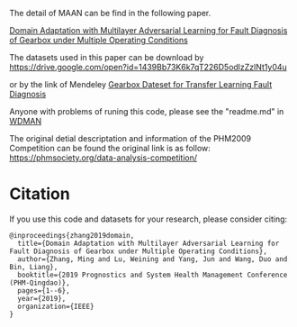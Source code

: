 The detail of MAAN can be find in the following paper.

[Domain Adaptation with Multilayer Adversarial Learning for Fault Diagnosis of Gearbox under Multiple Operating Conditions](https://ieeexplore.ieee.org/abstract/document/8943056)

The datasets used in this paper can be download by 
https://drive.google.com/open?id=1439Bb73K6k7qT226D5odlzZzlNt1y04u

or by the link of Mendeley [Gearbox Dateset for Transfer Learning Fault Diagnosis](https://data.mendeley.com/datasets/6p5y7rgzjz/1)

Anyone with problems of runing this code, please see the "readme.md" in [WDMAN](https://github.com/mingzhangPHD/Transfer-Learning-for-Fault-Diagnosis/blob/master/WDMAN/readme.md)

The original detial descriptation and information of the PHM2009 Competition can be found the original link is as follow:
https://phmsociety.org/data-analysis-competition/

# Citation

If you use this code and datasets for your research, please consider citing:

```
@inproceedings{zhang2019domain,
  title={Domain Adaptation with Multilayer Adversarial Learning for Fault Diagnosis of Gearbox under Multiple Operating Conditions},
  author={Zhang, Ming and Lu, Weining and Yang, Jun and Wang, Duo and Bin, Liang},
  booktitle={2019 Prognostics and System Health Management Conference (PHM-Qingdao)},
  pages={1--6},
  year={2019},
  organization={IEEE}
}
```
